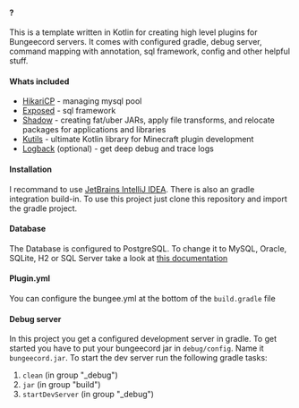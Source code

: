 #### ?
This is a template written in Kotlin for creating high level plugins for Bungeecord servers.
It comes with configured gradle, debug server, command mapping with annotation, sql framework, config and other helpful stuff.

#### Whats included

- [HikariCP](https://github.com/brettwooldridge/HikariCP) - managing mysql pool
- [Exposed](https://github.com/JetBrains/Exposed) - sql framework
- [Shadow](https://github.com/johnrengelman/shadow) - creating fat/uber JARs, apply file transforms, and relocate packages for applications and libraries
- [Kutils](https://github.com/hazae41/mc-kutils) - ultimate Kotlin library for Minecraft plugin development
- [Logback](https://github.com/qos-ch/logback) (optional) - get deep debug and trace logs

#### Installation

I recommand to use [JetBrains IntelliJ IDEA](https://www.jetbrains.com/de-de/idea/). There is also an gradle integration build-in.
To use this project just clone this repository and import the gradle project.

#### Database

The Database is configured to PostgreSQL. To change it to MySQL, Oracle, SQLite, H2 or SQL Server take a look at [this documentation](https://github.com/JetBrains/Exposed/wiki/DataBase-and-DataSource)

#### Plugin.yml
You can configure the bungee.yml at the bottom of the `build.gradle` file

#### Debug server

In this project you get a configured development server in gradle. To get started you have to put your bungeecord jar in `debug/config`. Name it `bungeecord.jar`.
To start the dev server run the following gradle tasks:

1. ```clean``` (in group "_debug")
2. ```jar``` (in group "build")
3. ```startDevServer``` (in group "_debug")
